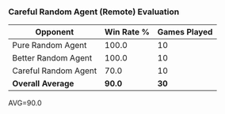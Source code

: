 ### Careful Random Agent (Remote) Evaluation

| Opponent | Win Rate % | Games Played |
|----------|------------|---------------|
| Pure Random Agent | 100.0 | 10 |
| Better Random Agent | 100.0 | 10 |
| Careful Random Agent | 70.0 | 10 |
| **Overall Average** | **90.0** | **30** |

AVG=90.0
